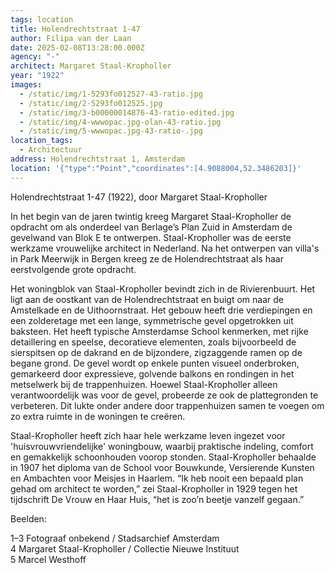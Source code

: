 ```yaml
---
tags: location
title: Holendrechtstraat 1-47
author: Filipa van der Laan
date: 2025-02-08T13:28:00.000Z
agency: "-"
architect: Margaret Staal-Kropholler⁣
year: "1922"
images:
  - /static/img/1-5293fo012527-43-ratio.jpg
  - /static/img/2-5293fo012525.jpg
  - /static/img/3-b00000014876-43-ratio-edited.jpg
  - /static/img/4-wwwopac.jpg-olan-43-ratio.jpg
  - /static/img/5-wwwopac.jpg-43-ratio-.jpg
location_tags:
  - Architectuur
address: Holendrechtstraat 1, Amsterdam⁣
location: '{"type":"Point","coordinates":[4.9088004,52.3486203]}'
---
```

Holendrechtstraat 1-47 (1922), door Margaret Staal-Kropholler⁣

In het begin van de jaren twintig kreeg Margaret Staal-Kropholler de opdracht om als onderdeel van Berlage’s Plan Zuid in Amsterdam de gevelwand van Blok E te ontwerpen. Staal-Kropholler was de eerste werkzame vrouwelijke architect in Nederland. Na het ontwerpen van villa's in Park Meerwijk in Bergen kreeg ze de Holendrechtstraat als haar eerstvolgende grote opdracht.⁣

Het woningblok van Staal-Kropholler bevindt zich in de Rivierenbuurt. Het ligt aan de oostkant van de Holendrechtstraat en buigt om naar de Amstelkade en de Uithoornstraat. Het gebouw heeft drie verdiepingen en een zolderetage met een lange, symmetrische gevel opgetrokken uit baksteen. Het heeft typische Amsterdamse School kenmerken, met rijke detaillering en speelse, decoratieve elementen, zoals bijvoorbeeld de sierspitsen op de dakrand en de bijzondere, zigzaggende ramen op de begane grond. De gevel wordt op enkele punten visueel onderbroken, gemarkeerd door expressieve, golvende balkons en rondingen in het metselwerk bij de trappenhuizen. Hoewel Staal-Kropholler alleen verantwoordelijk was voor de gevel, probeerde ze ook de plattegronden te verbeteren. Dit lukte onder andere door trappenhuizen samen te voegen om zo extra ruimte in de woningen te creëren. ⁣

Staal-Kropholler heeft zich haar hele werkzame leven ingezet voor 'huisvrouwvriendelijke' woningbouw, waarbij praktische indeling, comfort en gemakkelijk schoonhouden voorop stonden. Staal-Kropholler behaalde in 1907 het diploma van de School voor Bouwkunde, Versierende Kunsten en Ambachten voor Meisjes in Haarlem. “Ik heb nooit een bepaald plan gehad om architect te worden,” zei Staal-Kropholler in 1929 tegen het tijdschrift De Vrouw en Haar Huis, “het is zoo’n beetje vanzelf gegaan.”⁣

Beelden:⁣

1–3 Fotograaf onbekend / Stadsarchief Amsterdam\
4 Margaret Staal-Kropholler / Collectie Nieuwe Instituut⁣\
5 Marcel Westhoff ⁣
⁣
